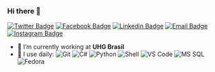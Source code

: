 ### Hi there 👋

[![Twitter Badge](https://img.shields.io/badge/-jedipinguim-blue?style=plastic&logo=Twitter&logoColor=white&link=https://twitter.com/jedipinguim/)](https://twitter.com/jedipinguim/)
[![Facebook Badge](https://img.shields.io/badge/-viniciustiago.tavares-blue?style=plastic&logo=Facebook&logoColor=white&link=https://www.facebook.com/in/viniciustiago.tavares/)](https://www.facebook.com/in/viniciustiago.tavares)
[![Linkedin Badge](https://img.shields.io/badge/-vinicius.tiago.tavares-blue?style=plastic&logo=Linkedin&logoColor=white&link=https://www.linkedin.com/in/vinicius-tiago-tavares/)](https://www.linkedin.com/in/vinicius-tiago-tavares/)
[![Email Badge](https://img.shields.io/badge/-vtavares@outlook.com-c14438?style=plastic&logo=Mail.Ru&logoColor=white&link=mailto:vtavares@outlook.com)](mailto:vtavares@outlook.com)
[![Instagram Badge](https://img.shields.io/badge/-vtavares84-purple?style=plastic&logo=instagram&logoColor=white&link=https://instagram.com/vtavares84/)](https://instagram.com/vtavares84)

- 🏢 I’m currently working at **UHG Brasil**
- 🚀 I use daily:
  ![Git](https://img.shields.io/badge/-Git-black?style=plastic&logo=git)
  ![C#](https://img.shields.io/badge/-C%20Sharp-239120?style=plastic&logo=C-Sharp)
  ![Python](https://img.shields.io/badge/-Python-9cf?style=plastic&logo=python)
  ![Shell](https://img.shields.io/badge/-Shell-blasck?style=plastic&logo=Shell)
  ![VS Code](https://img.shields.io/badge/-VS%20Code-007ACC?style=plastic&logo=visual-studio-code)
  ![MS SQL](https://img.shields.io/badge/-MS%20SQL-CC2927?style=plastic&logo=Microsoft-SQL-Server)
  ![Fedora](https://img.shields.io/badge/-Fedora-1793D1?style=plastic&logo=fedora&logoColor=white)
